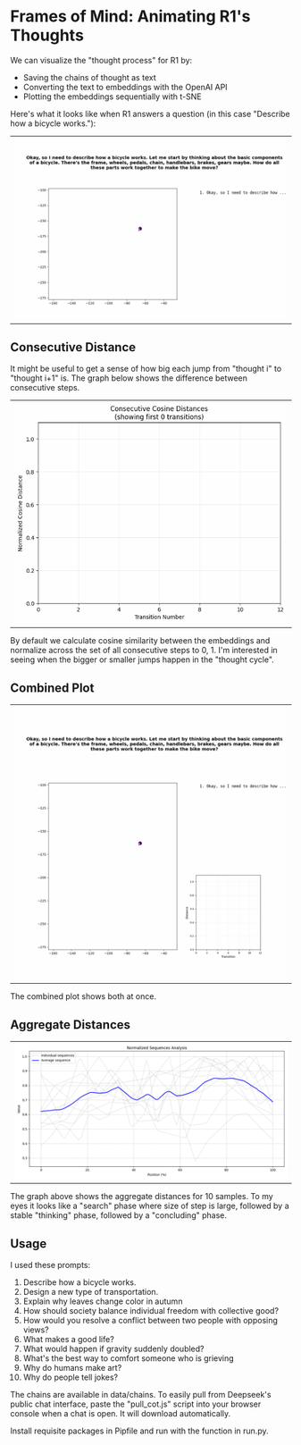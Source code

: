 # Frames of Mind: Animating R1's Thoughts

We can visualize the "thought process" for R1 by:

- Saving the chains of thought as text
- Converting the text to embeddings with the OpenAI API
- Plotting the embeddings sequentially with t-SNE

Here's what it looks like when R1 answers a question (in this case "Describe how a bicycle works."):

| |
|---------|
| ![A](img/simple_animation.gif) |

## Consecutive Distance

It might be useful to get a sense of how big each jump from "thought i" to "thought i+1" is. The graph below shows the difference between consecutive steps.

| |
|---------|
| ![A](img/distance.gif) |

By default we calculate cosine similarity between the embeddings and normalize across the set of all consecutive steps to 0, 1. I'm interested in seeing when the bigger or smaller jumps happen in the "thought cycle".

## Combined Plot

| |
|---------|
| ![A](img/dual_animation.gif) |

The combined plot shows both at once.

## Aggregate Distances

| |
|---------|
| ![A](img/normalized_sequences.png) |

The graph above shows the aggregate distances for 10 samples. To my eyes it looks like a "search" phase where size of step is large, followed by a stable "thinking" phase, followed by a "concluding" phase.

## Usage

I used these prompts:

1. Describe how a bicycle works.
2. Design a new type of transportation.
3. Explain why leaves change color in autumn
4. How should society balance individual freedom with collective good?
5. How would you resolve a conflict between two people with opposing views?
6. What makes a good life?
7. What would happen if gravity suddenly doubled?
8. What's the best way to comfort someone who is grieving
9. Why do humans make art?
10. Why do people tell jokes?

The chains are available in data/chains. To easily pull from Deepseek's public chat interface, paste the "pull_cot.js" script into your browser console when a chat is open. It will download automatically.

Install requisite packages in Pipfile and run with the function in run.py.
